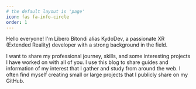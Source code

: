 ```yaml
---
# the default layout is 'page'
icon: fas fa-info-circle
order: 1
---
```

<!-- 
> Add Markdown syntax content to file `_tabs/about.md`{: .filepath } and it will show up on this page.
{: .prompt-tip } -->


Hello everyone! I'm Libero Bitondi alias KydoDev, a passionate XR (Extended Reality) developer with a strong background in the field.

I want to share my professional journey, skills, and some interesting projects I have worked on with all of you. I use this blog to share guides and information of my interest that I gather and study from around the web. I often find myself creating small or large projects that I publicly share on my GitHub.

